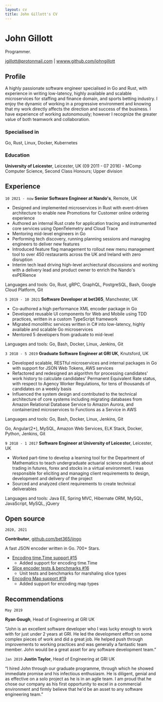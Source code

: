 ```yaml
---
layout: cv
title: John Gillott's CV 
---
```

# John Gillott
Programmer.

<div id="webaddress">
<a href="jgillott@protonmail.com">jgillott@protonmail.com</a>
| <a href="https://www.github.com/johngillott">wwww.github.com/johngillott</a>
<!-- | <a href="https://www.johngillott.com">wwww.johngillott.com</a> -->
</div>

## Profile

A highly passionate software engineer specialised in Go and Rust, with experience in writing low-latency, highly available and scalable microservices for staffing and finance domain, and sports betting industry. I enjoy the dynamic of working in a progressive environment and knowing that my work directly affects the direction and success of the business. I have experience of working autonomously; however I recognize the greater value of both teamwork and collaboration.

### Specialised in

Go, Rust, Linux, Docker, Kubernetes

### Education

__University of Leicester__, Leicester, UK (09 2011 - 07 2016) - MComp Computer Science, Second Class Honours; Upper division

## Experience

`10 2021 - now`
__Senior Software Engineer at Nando's__, Remote, UK

- Designed and implemented microservices in Rust with event-driven architecture to enable new Promotions for Customer online ordering experience
- Authored an internal Rust crate for application tracing and instrumented core services using OpenTelemetry and Cloud Trace
- Mentoring mid-level engineers in Go
- Performing tech discovery, running planning sessions and managing engineers to deliver new features
- Introduced feature flag management to rollout new menu management tool to over 450 restaurants across the UK and Ireland with zero disruption
- Interim tech lead driving high-level archiectural discussions and working with a delivery lead and product owner to enrich the Nando's exPERience

Languages and tools: Go, Rust, gRPC, GraphQL, PostgreSQL, Bash, Google Cloud Platform, Git

`5 2019 - 10 2021`
__Software Developer at bet365__, Manchester, UK

- Co-authored a high performance XML encoder package in Go
- Developed reusable UI components for Web and Mobile using TDD practices, written in a custom TypeScript framework
- Migrated monolithic services written in C# into low-latency, highly available and scalable Go microservices
- Mentored 5 developers from graduate to mid-level

Languages and tools: Go, Bash, Docker, Linux, Jenkins, Git

`3 2018 - 5 2019`
__Graduate Software Engineer at GRI UK__, Knutsford, UK

- Developed scalable, RESTful microservices and internal packages in Go with support for JSON Web Tokens, AWS services
- Refactored and redesigned an algorithm for processing candidates' work history to calculate candidates' Permanent Equivalent Rate status, with respect to Agency Worker Regulations, for tens of thousands of candidates on a weekly basis
- Influenced the system design and contributed to the technical architecture of core systems including migrating databases from Amazon Relational Database Service to Amazon Aurora, and containerized microservices to Functions as a Service in AWS

Languages and tools: Go, Bash, Docker, Linux, Jenkins, Git

Go, Angular(2+), MySQL, Amazon Web Services, ELK Stack, Docker, Python, Jenkins, Git

`9 2018 - 1 2017`
__Software Engineer at University of Leicester__, Leicester, UK

- Worked part-time to develop a learning tool for the Department of Mathematics to teach  undergraduate actuarial science students about trading in futures, forex and stocks in a virtual environment. I was responsible for eliciting and managing client requirements to design, development and delivery of the project
- Sourced and analyzed client requirements to create technical deliverables

Languages and tools: Java EE, Spring MVC, Hibernate ORM, MySQL, JavaScript, MySQL, jQuery

## Open source

`2020, 2021`

__Contributor__, [github.com/bet365/jingo](https://github.com/bet365/jingo)

A fast JSON encoder written in Go. 700+ Stars.

- [Encoding time.Time support #15](https://github.com/bet365/jingo/pull/15)
  - Added support for encoding time.Time
- [Slice encoder tests & benchmarks #16](https://github.com/bet365/jingo/pull/16)
  - Unit tests and benchmarks for marshaling slice types
- [Encoding Map support #19](https://github.com/bet365/jingo/pull/19)
  - Added support for encoding map types

## Recommendations

`May 2019`

__Ryan Gough__, Head of Engineering at GRI UK

“John is an excellent software developer who I was lucky enough to work with for just under 2 years at GRI. He led the development effort on some complex pieces of work and did a great job. He helped push through improvements to working practices and was generally a fantastic team member. John would be a great asset for any software development team.”

`Jan 2019`
__Justin Taylor__, Head of Engineering at GRI UK

“I hired John through our graduate programme, through which he showed immediate promise and his infectious enthusiasm. He is diligent, genial and as effective on a solo project as he is in an agile team. I am proud that he chose our company as his first opportunity to excel in a commercial environment and firmly believe that he'd be an asset to any software engineering team.”
